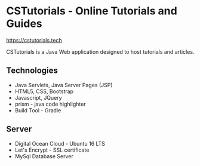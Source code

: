 # CSTutorials - Online Tutorials and Guides

https://cstutorials.tech

CSTutorials is a Java Web application designed to host tutorials and articles.

## Technologies

* Java Servlets, Java Server Pages (JSP)
* HTML5, CSS, Bootstrap
* Javascript, JQuery
* prism - java code highlighter
* Build Tool - Gradle

## Server

* Digital Ocean Cloud - Ubuntu 16 LTS
* Let's Encrypt - SSL certificate
* MySql Database Server